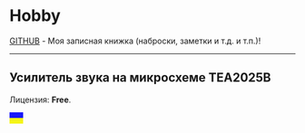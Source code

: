# Hobby
[GITHUB](https://github.com) - Моя записная книжка (наброски, заметки и т.д. и т.п.)!

<hr>

## Усилитель звука на микросхеме TEA2025B

Лицензия: **Free**.

![](https://github.com/drilnet/electronics/blob/master/UA.png)
